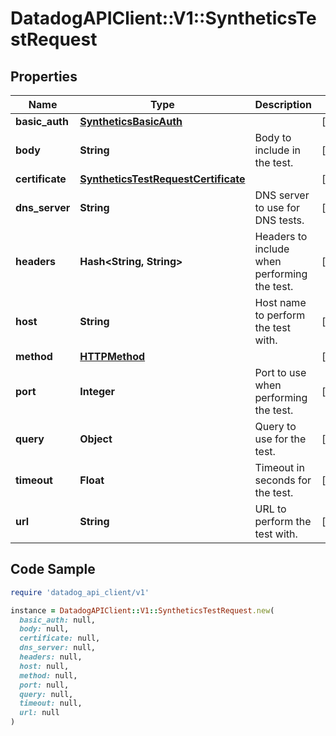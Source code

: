 # DatadogAPIClient::V1::SyntheticsTestRequest

## Properties

| Name | Type | Description | Notes |
| ---- | ---- | ----------- | ----- |
| **basic_auth** | [**SyntheticsBasicAuth**](SyntheticsBasicAuth.md) |  | [optional] |
| **body** | **String** | Body to include in the test. | [optional] |
| **certificate** | [**SyntheticsTestRequestCertificate**](SyntheticsTestRequestCertificate.md) |  | [optional] |
| **dns_server** | **String** | DNS server to use for DNS tests. | [optional] |
| **headers** | **Hash&lt;String, String&gt;** | Headers to include when performing the test. | [optional] |
| **host** | **String** | Host name to perform the test with. | [optional] |
| **method** | [**HTTPMethod**](HTTPMethod.md) |  | [optional] |
| **port** | **Integer** | Port to use when performing the test. | [optional] |
| **query** | **Object** | Query to use for the test. | [optional] |
| **timeout** | **Float** | Timeout in seconds for the test. | [optional] |
| **url** | **String** | URL to perform the test with. | [optional] |

## Code Sample

```ruby
require 'datadog_api_client/v1'

instance = DatadogAPIClient::V1::SyntheticsTestRequest.new(
  basic_auth: null,
  body: null,
  certificate: null,
  dns_server: null,
  headers: null,
  host: null,
  method: null,
  port: null,
  query: null,
  timeout: null,
  url: null
)
```

